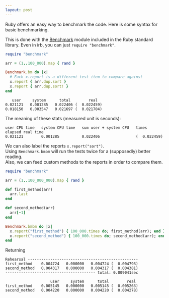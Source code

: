 ```yaml
---
layout: post
---
```


Ruby offers an easy way to benchmark the code. Here is some syntax for basic benchmarking.

This is done with the [Benchmark](https://github.com/ruby/benchmark) module included in the Ruby standard library. Even in irb, you can just `require "benchmark"`.   
```rb
require "benchmark"

arr = (1..100_000).map { rand }

Benchmark.bm do |x|
  # Each x.report is a different test item to compare against
  x.report { arr.dup.sort }
  x.report { arr.dup.sort! }
end
```
```
   user     system      total        real
0.021121   0.001285   0.022406 (  0.022459)
0.018150   0.003547   0.021697 (  0.021704)
```

The meaning of these stats (measured unit is seconds):
```
user CPU time   system CPU time   sum user + system CPU   times elapsed real time
0.021121        0.001285          0.022406                (  0.022459)
```
We can also label the reports `x.report("sort")`.   
Using `Benchmark.bmbm` will run the tests twice for a (supposedly) better reading.   
Also, we can feed custom methods to the reports in order to compare them.

```rb
require "benchmark"

arr = (1..100_000_000).map { rand }

def first_method(arr)
  arr.last
end

def second_method(arr)
  arr[-1]
end

Benchmark.bmbm do |x|
  x.report("first_method") { 100_000.times do; first_method(arr); end }
  x.report("second_method") { 100_000.times do; second_method(arr); end }
end
```
Returning
```
Rehearsal -------------------------------------------------
first_method    0.004724   0.000000   0.004724 (  0.004793)
second_method   0.004317   0.000000   0.004317 (  0.004381)
---------------------------------------- total: 0.009041sec

                    user     system      total        real
first_method    0.005145   0.000000   0.005145 (  0.005263)
second_method   0.004220   0.000000   0.004220 (  0.004278)
```
